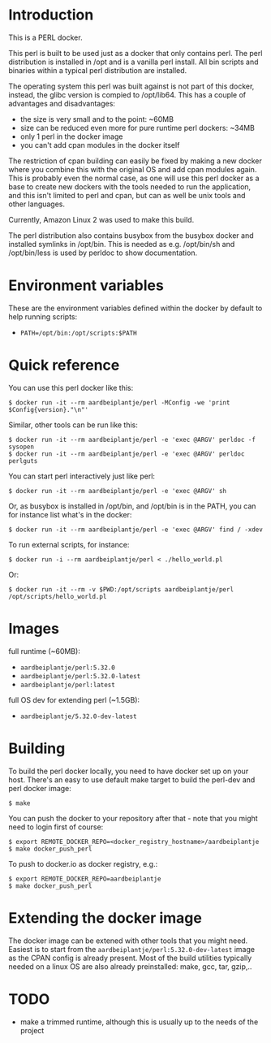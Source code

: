 # Introduction

This is a PERL docker.

This perl is built to be used just as a docker that only contains perl. The
perl distribution is installed in /opt and is a vanilla perl install. All bin
scripts and binaries within a typical perl distribution are installed.

The operating system this perl was built against is not part of this docker,
instead, the glibc version is compied to /opt/lib64. This has a couple of
advantages and disadvantages:

* the size is very small and to the point: ~60MB
* size can be reduced even more for pure runtime perl dockers: ~34MB
* only 1 perl in the docker image
* you can't add cpan modules in the docker itself

The restriction of cpan building can easily be fixed by making a new docker
where you combine this with the original OS and add cpan modules again. This is
probably even the normal case, as one will use this perl docker as a base to
create new dockers with the tools needed to run the application, and this isn't
limited to perl and cpan, but can as well be unix tools and other languages.

Currently, Amazon Linux 2 was used to make this build.

The perl distribution also contains busybox from the busybox docker and
installed symlinks in /opt/bin. This is needed as e.g. /opt/bin/sh and
/opt/bin/less is used by perldoc to show documentation.

# Environment variables

These are the environment variables defined within the docker by default to
help running scripts:

* `PATH=/opt/bin:/opt/scripts:$PATH`

# Quick reference

You can use this perl docker like this:

    $ docker run -it --rm aardbeiplantje/perl -MConfig -we 'print $Config{version}."\n"'

Similar, other tools can be run like this:

    $ docker run -it --rm aardbeiplantje/perl -e 'exec @ARGV' perldoc -f sysopen
    $ docker run -it --rm aardbeiplantje/perl -e 'exec @ARGV' perldoc perlguts

You can start perl interactively just like perl:

    $ docker run -it --rm aardbeiplantje/perl -e 'exec @ARGV' sh

Or, as busybox is installed in /opt/bin, and /opt/bin is in the PATH, you can
for instance list what's in the docker:

    $ docker run -it --rm aardbeiplantje/perl -e 'exec @ARGV' find / -xdev

To run external scripts, for instance:

    $ docker run -i --rm aardbeiplantje/perl < ./hello_world.pl

Or:

    $ docker run -it --rm -v $PWD:/opt/scripts aardbeiplantje/perl /opt/scripts/hello_world.pl

# Images

full runtime (~60MB):
* `aardbeiplantje/perl:5.32.0`
* `aardbeiplantje/perl:5.32.0-latest`
* `aardbeiplantje/perl:latest`

full OS dev for extending perl (~1.5GB):
* `aardbeiplantje/5.32.0-dev-latest`

# Building

To build the perl docker locally, you need to have docker set up on your host.
There's an easy to use default make target to build the perl-dev and perl
docker image:

    $ make

You can push the docker to your repository after that - note that you might
need to login first of course:

    $ export REMOTE_DOCKER_REPO=<docker_registry_hostname>/aardbeiplantje
    $ make docker_push_perl

To push to docker.io as docker registry, e.g.:

    $ export REMOTE_DOCKER_REPO=aardbeiplantje
    $ make docker_push_perl

# Extending the docker image

The docker image can be extened with other tools that you might need. Easiest
is to start from the `aardbeiplantje/perl:5.32.0-dev-latest` image as the CPAN
config is already present. Most of the build utilities typically needed on a
linux OS are also already preinstalled: make, gcc, tar, gzip,..

# TODO

* make a trimmed runtime, although this is usually up to the needs of the project


